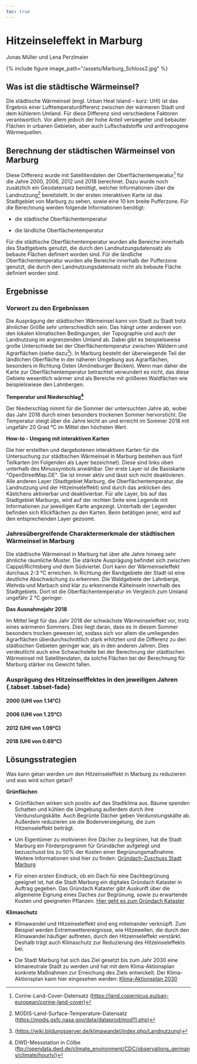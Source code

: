 ```yaml
---
toc: true
---
```


# Hitzeinseleffekt in Marburg
Jonas Müller und Lena Perzlmaier

{% include figure image_path="/assets/Marburg_Schloss2.jpg" %}

## Was ist die städtische Wärmeinsel?

Die städtische Wärmeinsel (engl. Urban Heat Island – kurz: UHI) ist das Ergebnis einer Lufttemperaturdifferenz zwischen der wärmeren Stadt und dem kühlerem Umland. Für diese Differenz sind verschiedene Faktoren verantwortlich. Vor allem jedoch der hohe Anteil versiegelter und bebauter Flächen in urbanen Gebieten, aber auch Luftschadstoffe und anthropogene Wärmequellen.


## Berechnung der städtischen Wärmeinsel von Marburg

Diese Differenz wurde  mit Satellitendaten der Oberflächentemperatur[^1] für die Jahre 2000, 2006, 2012 und 2018 berechnet. Dazu wurde noch zusätzlich ein Geodatensatz benötigt, welcher Informationen über die Landnutzung[^2] bereitstellt. In der ersten interaktiven Karte ist das Stadtgebiet von Marburg zu sehen, sowie eine 10 km breite Pufferzone. Für die Berechnung werden folgende Informationen benötigt:

* die städtische Oberflächentemperatur

* die ländliche Oberflächentemperatur

Für die städtische Oberflächentemperatur wurden alle Bereiche innerhalb des Stadtgebiets genutzt, die durch den Landnutzungsdatensatz als bebaute Flächen definiert worden sind. Für die ländliche Oberflächentemperatur wurden alle Bereiche innerhalb der Pufferzone genutzt, die durch den Landnutzungsdatensatz nicht als bebaute Fläche definiert worden sind.

## Ergebnisse

### Vorwort zu den Ergebnissen

Die Ausprägung der städtischen Wärmeinsel kann von Stadt zu Stadt trotz ähnlicher Größe sehr unterschiedlich sein. Das hängt unter anderem von den lokalen klimatischen Bedingungen, der  Topographie und auch der Landnutzung im angrenzenden Umland ab. Dabei gibt es beispielsweise große Unterschiede bei der Oberflächentemperatur zwischen Wäldern und Agrarflächen (siehe dazu[^3]). In Marburg besteht der überwiegende Teil der ländlichen Oberfläche in der näheren Umgebung aus Agrarflächen, besonders in Richtung Osten (Amöneburger Becken). Wenn man daher die Karte zur Oberflächentemperatur betrachtet verwundert es nicht, das diese Gebiete wesentlich wärmer sind als Bereiche mit größeren Waldfächen wie beispielswiese den Lahnbergen. 

**Temperatur und Niederschlag[^4]**

Der Niederschlag nimmt für die Sommer der untersuchten Jahre ab, wobei das Jahr 2018 durch einen besonders trockenen Sommer hervorsticht. Die Temperatur steigt über die Jahre leicht an und erreicht im Sommer 2018 mit ungefähr 20 Grad °C im Mittel den höchsten Wert.

**How-to - Umgang mit interaktiven Karten**

Die hier erstellten und dargebotenen interaktiven Karten für die Untersuchung zur städtischen Wärmeinsel in Marburg bestehen aus fünf Teilkarten (im Folgenden als Layer bezeichnet). Diese sind links oben unterhalb des Minussymbols anwählbar. Der erste Layer ist die Basiskarte "OpenStreetMap.DE". Sie ist immer aktiv und lässt sich nicht deaktivieren. Alle anderen Layer (Stadtgebiet Marburg, die Oberflächentemperatur, die Landnutzung und der Hitzeinseleffekt) sind durch das anklicken des Kästchens aktivierbar und deaktivierbar. Für alle Layer, bis auf das Stadtgebiet Marburgs, wird auf der rechten Seite eine Legende mit Informationen zur jeweiligen Karte angezeigt. Unterhalb der Legenden befinden sich Klickflächen zu den Karten. Beim betätigen jener, wird auf den entsprechenden Layer gezoomt.


### Jahresübergreifende Charaktermerkmale der städtischen Wärmeinsel in Marburg

Die städtische Wärmeinsel in Marburg hat über alle Jahre hinweg sehr ähnliche räumliche Muster. Die stärkste Ausprägung befindet sich zwischen Cappel/Richtsberg und dem Südviertel. Dort kann der Wärmeinseleffekt durchaus 2-3 °C erreichen. In Richtung der Randgebiete der Stadt ist eine deutliche Abschwächung zu erkennen. Die Waldgebiete der Lahnberge, Wehrda und Marbach sind klar zu erkennende Kälteinseln innerhalb des Stadtgebiets. Dort ist die Oberflächentemperatur im Vergleich zum Umland ungefähr 2 °C geringer. 

**Das Ausnahmejahr 2018**

Im Mittel liegt für das Jahr 2018 der schwächste Wärmeinseleffekt vor, trotz eines wärmeren Sommers. Dies liegt daran, dass es in diesem Sommer besonders trocken gewesen ist, sodass sich vor allem die umliegenden Agrarflächen überdurchschnittlich stark erhitzten und die Differenz zu den städtischen Gebieten geringer war, als in den anderen Jahren. Dies verdeutlicht auch eine Schwachstelle bei der Berechnung der städtischen Wärmeinsel mit Satellitendaten, da solche Flächen bei der Berechnung für Marburg stärker ins Gewicht fallen.

### Ausprägung des Hitzeinselffektes in den jeweiligen Jahren {.tabset .tabset-fade}

#### 2000 (UHI von 1.14°C)

#### 2006 (UHI von 1.25°C)

#### 2012 (UHI von 1.09°C)


#### 2018 (UHI von 0.69°C)

## Lösungsstrategien

Was kann getan werden um den Hitzeinseleffekt in Marburg zu reduzieren und was wird schon getan? 

**Grünflächen**

* Grünflächen wirken sich positiv auf das Stadtklima aus. Bäume spenden Schatten und kühlen die Umgebung außerdem durch ihre Verdunstungskälte. Auch Begrünte Dächer geben Verdunstungskälte ab. Außerdem reduzieren sie die Bodenversiegelung, die zum Hitzeinseleffekt beiträgt.

* Um Eigentümer zu motivieren ihre Dächer zu begrünen, hat die Stadt Marburg ein Förderprogramm für Gründächer aufgelegt und bezuschusst bis zu 50% der Kosten einer Begrünungsmaßnahme. Weitere Informationen sind hier zu finden: [Gründach-Zuschuss Stadt Marburg](https://www.marburg.de/leben-in-marburg/umwelt-klima/klimaschutz/foerderprogramme-von-marburg/gruendach-zuschuss/)

* Für einen ersten Eindruck, ob ein Dach für eine Dachbegrünung geeignet ist, hat die Stadt Marburg ein digitales Gründach Kataster in Auftrag gegeben. Das Gründach Kataster gibt Auskunft über die allgemeine Eignung eines Daches zur Begrünung, sowie zu erwartende Kosten und geeigneten Pflanzen. [Hier geht es zum Gründach Kataster](https://www.gpm-webgis-10.de/geoapp/gruendachkataster/marburg/)

**Klimaschutz**

* Klimawandel und Hitzeinseleffekt sind eng miteinander verknüpft. Zum Beispiel werden Extremwetterereignisse, wie Hitzewellen, die durch den Klimawandel häufiger auftreten, durch den Hitzeinseleffekt verstärkt. Deshalb trägt auch Klimaschutz zur Reduzierung des Hitzeinseleffekts bei.

* Die Stadt Marburg hat sich das Ziel gesetzt bis zum Jahr 2030 eine klimaneutrale Stadt zu werden und hat mit dem Klima-Aktionsplan konkrete Maßnahmen zur Erreichung des Ziels entwickelt. Der Klima-Aktionsplan kann hier eingesehen werden: [Klima-Aktionsplan 2030](https://www.marburg.de/downloads/datei/OTAwMDE3MTIzOy07L3d3dy92aHRkb2NzL21hcmJ1cmcvbWFyYnVyZy9tZWRpZW4vZG9rdW1lbnRlLzIwMjBfMDZfMjlfa2xpbWFfYWt0aW9uc3BsYW5fMjAzMF9maW5hbF9mdWVyX2hvbWVwYWdlXy5wZGY%3D)

[^1]: Corine-Land-Cover-Datensatz (https://land.copernicus.eu/pan-european/corine-land-cover)
[^2]: MODIS-Land-Surface-Temperature-Datensatz (https://modis.gsfc.nasa.gov/data/dataprod/mod11.php)
[^3]: (https://wiki.bildungsserver.de/klimawandel/index.php/Landnutzung)
[^4]: DWD-Messstation in Cölbe (ftp://opendata.dwd.de/climate_environment/CDC/observations_germany/climate/hourly/)
